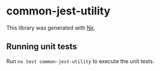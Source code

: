 # common-jest-utility

This library was generated with [Nx](https://nx.dev).

## Running unit tests

Run `nx test common-jest-utility` to execute the unit tests.
